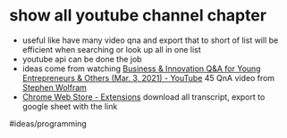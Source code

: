 # show all youtube channel chapter

- useful like have many video qna and export that to short of list will be efficient when searching or look up all in one list
- youtube api can be done the job 
- ideas come from watching [Business & Innovation Q&A for Young Entrepreneurs & Others (Mar. 3, 2021) - YouTube](https://www.youtube.com/watch?v=IunuWQozTCU&list=PLxn-kpJHbPx0UJceDNIMUAcjYGYFnW8yo&index=41) 45 QnA video from [Stephen Wolfram](Stephen%20Wolfram.md)
- [Chrome Web Store - Extensions](https://chrome.google.com/webstore/detail/youtube-transcript-search/eeebipnojmgobognppffkenhdoidendi) download all transcript, export to google sheet with the link 


#ideas/programming 